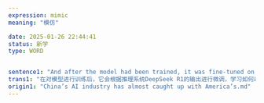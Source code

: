 ```yaml
---
expression: mimic
meaning: "模仿"

date: 2025-01-26 22:44:41
status: 新学
type: WORD


sentence1: "And after the model had been trained, it was fine-tuned on output from DeepSeek R1, the reasoning system, learning how to mimic its quality at a lower cost."
trans1: "在对模型进行训练后，它会根据推理系统DeepSeek R1的输出进行微调，学习如何以更低的成本模仿其质量。"
origin1: "China’s AI industry has almost caught up with America’s.md"
---
```

